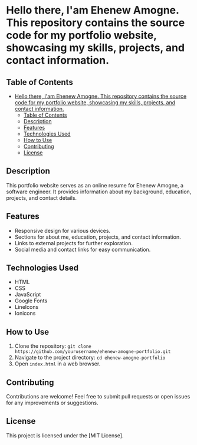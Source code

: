 # Hello there, I'am Ehenew Amogne. This repository contains the source code for my portfolio website, showcasing my skills, projects, and contact information.

## Table of Contents
- [Hello there, I'am Ehenew Amogne. This repository contains the source code for my portfolio website, showcasing my skills, projects, and contact information.](#hello-there-iam-ehenew-amogne-this-repository-contains-the-source-code-for-my-portfolio-website-showcasing-my-skills-projects-and-contact-information)
  - [Table of Contents](#table-of-contents)
  - [Description](#description)
  - [Features](#features)
  - [Technologies Used](#technologies-used)
  - [How to Use](#how-to-use)
  - [Contributing](#contributing)
  - [License](#license)

## Description
This portfolio website serves as an online resume for Ehenew Amogne, a software engineer. It provides information about my background, education, projects, and contact details.

## Features
- Responsive design for various devices.
- Sections for about me, education, projects, and contact information.
- Links to external projects for further exploration.
- Social media and contact links for easy communication.

## Technologies Used
- HTML
- CSS
- JavaScript
- Google Fonts
- LineIcons
- Ionicons

## How to Use
1. Clone the repository: `git clone https://github.com/yourusername/ehenew-amogne-portfolio.git`
2. Navigate to the project directory: `cd ehenew-amogne-portfolio`
3. Open `index.html` in a web browser.

## Contributing
Contributions are welcome! Feel free to submit pull requests or open issues for any improvements or suggestions.

## License
This project is licensed under the [MIT License].
